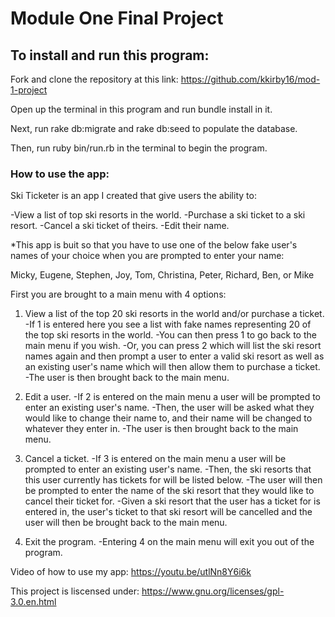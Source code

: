 # Module One Final Project

## To install and run this program:

Fork and clone the repository at this link: https://github.com/kkirby16/mod-1-project

Open up the terminal in this program and run bundle install in it.

Next, run rake db:migrate and rake db:seed to populate the database.

Then, run ruby bin/run.rb in the terminal to begin the program.

### How to use the app:

Ski Ticketer is an app I created that give users the ability to: 

-View a list of top ski resorts in the world.
-Purchase a ski ticket to a ski resort.
-Cancel a ski ticket of theirs. 
-Edit their name.

*This app is buit so that you have to use one of the below fake user's names of your choice when you are prompted to enter your name:

Micky, Eugene, Stephen, Joy, Tom, Christina, Peter, Richard, Ben, or Mike

First you are brought to a main menu with 4 options: 

  1. View a list of the top 20 ski resorts in the world and/or purchase a ticket. 
    -If 1 is entered here you see a list with fake names representing 20 of the top ski resorts in the world. -You can then press 1 to go back to the main menu if you wish. 
    -Or, you can press 2 which will list the ski resort names again and then prompt a user to enter a valid ski resort as well as an existing user's name which will then allow them to purchase a ticket. 
    -The user is then brought back to the main menu.

  2. Edit a user. 
    -If 2 is entered on the main menu a user will be prompted to enter an existing user's name. 
    -Then, the user will be asked what they would like to change their name to, and their name will be changed to whatever they enter in.
    -The user is then brought back to the main menu.

  3. Cancel a ticket.
    -If 3 is entered on the main menu a user will be prompted to enter an existing user's name. 
    -Then, the ski resorts that this user currently has tickets for will be listed below. 
    -The user will then be prompted to enter the name of the ski resort that they would like to cancel their ticket for.
    -Given a ski resort that the user has a ticket for is entered in, the user's ticket to that ski resort will be cancelled and the user will then be brought back to the main menu.

  4. Exit the program. 
    -Entering 4 on the main menu will exit you out of the program. 

Video of how to use my app: https://youtu.be/utlNn8Y6i6k

This project is liscensed under: https://www.gnu.org/licenses/gpl-3.0.en.html
